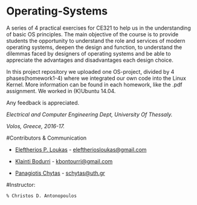# Operating-Systems
A series of 4 practical exercises for CE321 to help us in the understanding of basic OS principles.
The main objective of the course is to provide students the opportunity to understand the role and services of modern operating systems, 
deepen the design and function, to understand the dilemmas faced by designers of operating systems 
and be able to appreciate the advantages and disadvantages each design choice.

In this project repository we uploaded one OS-project, divided by 4 phases(homework1-4) where we integrated our own code into
the Linux Kernel.
More information can be found in each homework, like the .pdf assignment.
We worked in (K)Ubuntu 14.04.

Any feedback is appreciated.

_Electrical and Computer Engineering Dept, University Of Thessaly._

_Volos, Greece, 2016-17._

	
#Contributors & Communication
* [Eleftherios P. Loukas](https://github.com/eloukas) - eleftheriosloukas@gmail.com

* [Klainti Bodurri](https://github.com/klainti) - kbontourri@gmail.com
	
* [Panagiotis Chytas](https://github.com/klainti) - schytas@uth.gr

#Instructor: 

	% Christos D. Antonopoulos
